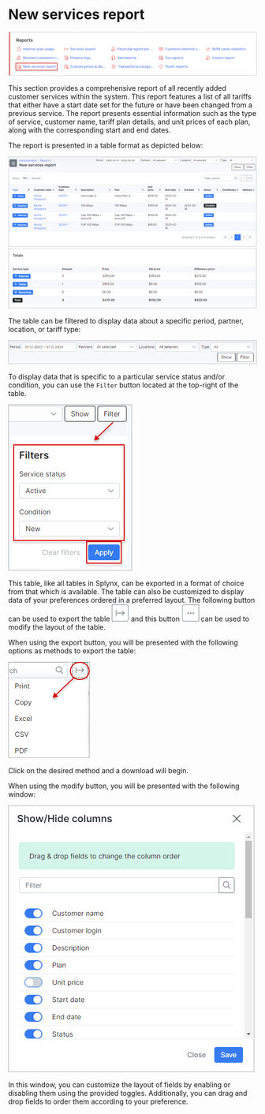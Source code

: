 New services report
===============

![New services report](1.png)

This section provides a comprehensive report of all recently added customer services within the system. This report features a list of all tariffs that either have a start date set for the future or have been changed from a previous service. The report presents essential information such as the type of service, customer name, tariff plan details, and unit prices of each plan, along with the corresponding start and end dates.

The report is presented in a table format as depicted below:

![New services report](2.png)
![New services report](2_1.png)

 The table can be filtered to display data about a specific period, partner, location, or tariff type:

![Filter](3.png)

To display data that is specific to a particular service status and/or condition, you can use the `Filter` button located at the top-right of the table.

![filter](4.png)

This table, like all tables in Splynx, can be exported in a format of choice from that which is available. The table can also be customized to display data of your preferences ordered in a preferred layout. The following button can be used to export the table <icon class="image-icon">![Export](export.png)</icon> and this button <icon class="image-icon">![Modify](modify.png)</icon> can be used to modify the layout of the table.

When using the export button, you will be presented with the following options as methods to export the table:

![Export](export1.png)

Click on the desired method and a download will begin.

When using the modify button, you will be presented with the following window:

![modify](modify1.png)

In this window, you can customize the layout of fields by enabling or disabling them using the provided toggles. Additionally, you can drag and drop fields to order them according to your preference.
